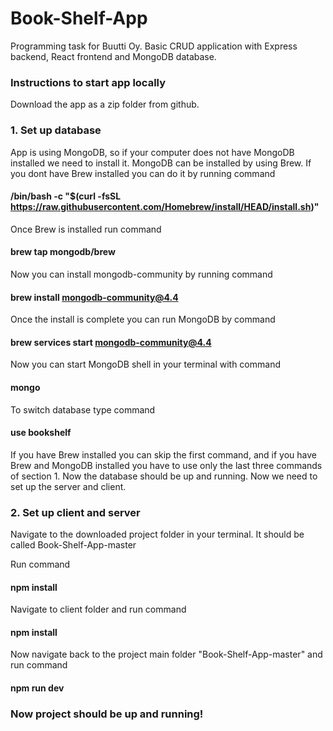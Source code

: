 # Book-Shelf-App
Programming task for Buutti Oy. Basic CRUD application with Express backend, React frontend and MongoDB database. 

### Instructions to start app locally

Download the app as a zip folder from github.

### 1. Set up database
App is using MongoDB, so if your computer does not have MongoDB installed we need to install it. MongoDB can be installed by using Brew. If you dont have Brew installed you can do it by running command
#### /bin/bash -c "$(curl -fsSL https://raw.githubusercontent.com/Homebrew/install/HEAD/install.sh)"

Once Brew is installed run command
#### brew tap mongodb/brew
Now you can install mongodb-community by running command
#### brew install mongodb-community@4.4
Once the install is complete you can run MongoDB by command
#### brew services start mongodb-community@4.4
Now you can start MongoDB shell in your terminal with command
#### mongo
To switch database type command
#### use bookshelf

If you have Brew installed you can skip the first command, and if you have Brew and MongoDB installed you have to use only the last three commands of section 1.
Now the database should be up and running. Now we need to set up the server and client.

### 2. Set up client and server

Navigate to the downloaded project folder in your terminal. It should be called Book-Shelf-App-master

Run command
#### npm install
Navigate to client folder and run command
#### npm install
Now navigate back to the project main folder "Book-Shelf-App-master" and run command
#### npm run dev

### Now project should be up and running!




